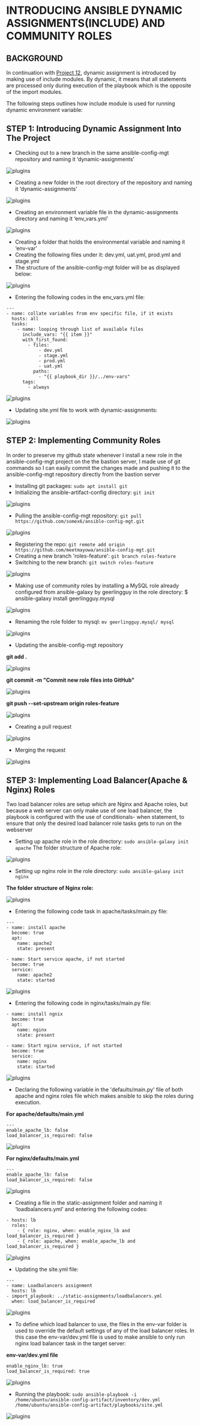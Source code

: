 # INTRODUCING ANSIBLE DYNAMIC ASSIGNMENTS(INCLUDE) AND COMMUNITY ROLES

## BACKGROUND

In continuation with [Project 12](https://github.com/meetmayowa/DevOps-PBL/blob/main/Project12_Ansible_Refactoring_And_Static_Assignement_(Imports_And_Roles)/project12.md), dynamic assignment is introduced by making use of include modules. By dynamic, it means that all statements are processed only during execution of the playbook which is the opposite of the import modules.

The following steps outlines how include module is used for running dynamic environment variable:

## STEP 1: Introducing Dynamic Assignment Into The Project

* Checking out to a new branch in the same ansible-config-mgt repository and naming it ‘dynamic-assignments’

![plugins](./img/2-plugins.PNG)

* Creating a new folder in the root directory of the repository and naming it ‘dynamic-assignments’

![plugins](./img/2-plugins.PNG)

* Creating an environment variable file in the dynamic-assignments directory and naming it ‘env_vars.yml’

![plugins](./img/2-plugins.PNG)

* Creating a folder that holds the environmental variable and naming it ‘env-var’
* Creating the following files under it: dev.yml, uat.yml, prod.yml and stage.yml
* The structure of the ansible-config-mgt folder will be as displayed below:

![plugins](./img/2-plugins.PNG)

* Entering the following codes in the env_vars.yml file:

```
---
- name: collate variables from env specific file, if it exists
  hosts: all
  tasks:
    - name: looping through list of available files
      include_vars: "{{ item }}"
      with_first_found:
        - files:
            - dev.yml
            - stage.yml
            - prod.yml
            - uat.yml
          paths:
            - "{{ playbook_dir }}/../env-vars"
      tags:
        - always

```

![plugins](./img/2-plugins.PNG)

* Updating site.yml file to work with dynamic-assignments:

![plugins](./img/2-plugins.PNG)

## STEP 2: Implementing Community Roles

In order to preserve my github state whenever I install a new role in the ansible-config-mgt project on the the bastion server, I made use of git commands so I can easily commit the changes made and pushing it to the ansible-config-mgt repository directly from the bastion server

* Installing git packages: `sudo apt install git`
* Initializing the ansible-artifact-config directory: `git init`


![plugins](./img/2-plugins.PNG)

* Pulling the ansible-config-mgt repository: `git pull https://github.com/somex6/ansible-config-mgt.git`

![plugins](./img/2-plugins.PNG)


* Registering the repo: `git remote add origin https://github.com/meetmayowa/ansible-config-mgt.git`
* Creating a new branch 'roles-feature': `git branch roles-feature`
* Switching to the new branch: `git switch roles-feature`


![plugins](./img/2-plugins.PNG)

* Making use of community roles by installing a MySQL role already configured from ansible-galaxy by geerlingguy in the role directory: $ ansible-galaxy install geerlingguy.mysql

![plugins](./img/2-plugins.PNG)

* Renaming the role folder to mysql: `mv geerlingguy.mysql/ mysql`

![plugins](./img/2-plugins.PNG)

* Updating the ansible-config-mgt repository

**git add .**

![plugins](./img/2-plugins.PNG)

**git commit -m "Commit new role files into GitHub"**

![plugins](./img/2-plugins.PNG)

**git push --set-upstream origin roles-feature**

![plugins](./img/2-plugins.PNG)

* Creating a pull request

![plugins](./img/2-plugins.PNG)

* Merging the request

![plugins](./img/2-plugins.PNG)

## STEP 3: Implementing Load Balancer(Apache & Nginx) Roles
Two load balancer roles are setup which are Nginx and Apache roles, but because a web server can only make use of one load balancer, the playbook is configured with the use of conditionals- when statement, to ensure that only the desired load balancer role tasks gets to run on the webserver

* Setting up apache role in the role directory: `sudo ansible-galaxy init apache`
The folder structure of Apache role:

![plugins](./img/2-plugins.PNG)

* Setting up nginx role in the role directory: `sudo ansible-galaxy init nginx`


**The folder structure of Nginx role:**

![plugins](./img/2-plugins.PNG)


* Entering the following code task in apache/tasks/main.py file:

```
---
- name: install apache
  become: true
  apt:
    name: apache2
    state: present

- name: Start service apache, if not started
  become: true
  service:
    name: apache2
    state: started

```

![plugins](./img/2-plugins.PNG)

* Entering the following code in nginx/tasks/main.py file:

```
- name: install ngnix
  become: true
  apt:
    name: nginx
    state: present

- name: Start nginx service, if not started
  become: true
  service:
    name: nginx
    state: started

```


![plugins](./img/2-plugins.PNG)

* Declaring the following variable in the 'defaults/main.py' file of both apache and nginx roles file which makes ansible to skip the roles during execution.


**For apache/defaults/main.yml**

```
---
enable_apache_lb: false
load_balancer_is_required: false

```


![plugins](./img/2-plugins.PNG)


**For nginx/defaults/main.yml**

```
---
enable_apache_lb: false
load_balancer_is_required: false

```


![plugins](./img/2-plugins.PNG)

* Creating a file in the static-assignment folder and naming it ‘loadbalancers.yml’ and entering the following codes:

```
- hosts: lb
  roles:
    - { role: nginx, when: enable_nginx_lb and load_balancer_is_required }
    - { role: apache, when: enable_apache_lb and load_balancer_is_required }

```

![plugins](./img/2-plugins.PNG)

* Updating the site.yml file:

```
---
- name: Loadbalancers assignment
  hosts: lb
- import_playbook: ../static-assignments/loadbalancers.yml
  when: load_balancer_is_required 

```

![plugins](./img/2-plugins.PNG)

* To define which load balancer to use, the files in the env-var folder is used to override the default settings of any of the load balancer roles. In this case the env-var/dev.yml file is used to make ansible to only run nginx load balancer task in the target server:

**env-var/dev.yml file**

```
enable_nginx_lb: true
load_balancer_is_required: true

```
![plugins](./img/2-plugins.PNG)

* Running the playbook: `sudo ansible-playbook -i /home/ubuntu/ansible-config-artifact/inventory/dev.yml /home/ubuntu/ansible-config-artifact/playbooks/site.yml`

![plugins](./img/2-plugins.PNG)